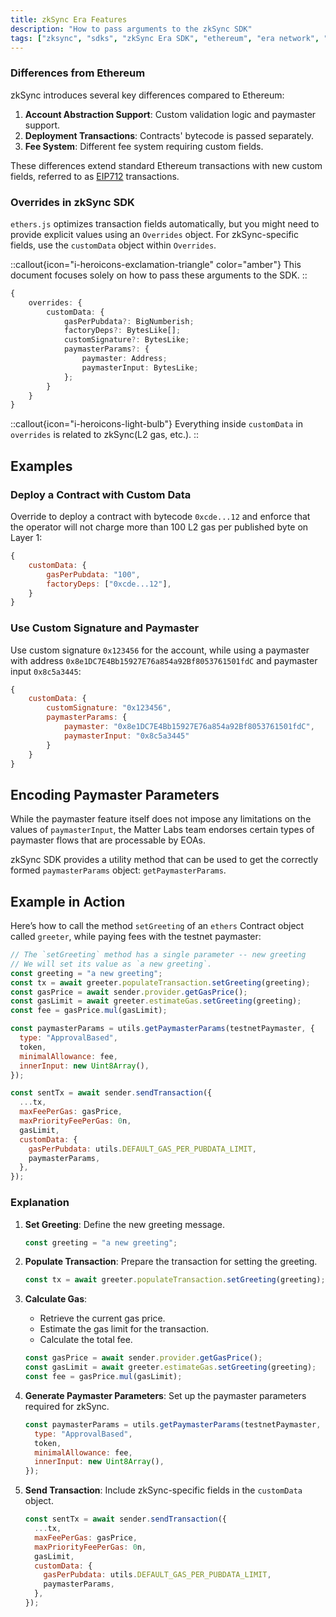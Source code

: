 ```yaml
---
title: zkSync Era Features
description: "How to pass arguments to the zkSync SDK"
tags: ["zksync", "sdks", "zkSync Era SDK", "ethereum", "era network", "javascript"]
---
```


### Differences from Ethereum

zkSync introduces several key differences compared to Ethereum:

1. **Account Abstraction Support**: Custom validation logic and paymaster support.
2. **Deployment Transactions**: Contracts' bytecode is passed separately.
3. **Fee System**: Different fee system requiring custom fields.

These differences extend standard Ethereum transactions with new custom fields, referred to as [EIP712](https://eips.ethereum.org/EIPS/eip-712)
transactions.

### Overrides in zkSync SDK

`ethers.js` optimizes transaction fields automatically, but you might need to provide explicit values using an `Overrides`
object. For zkSync-specific fields, use the `customData` object within `Overrides`.

::callout{icon="i-heroicons-exclamation-triangle" color="amber"}
This document focuses solely on how to pass these arguments to the SDK.
::

```typescript
{
    overrides: {
        customData: {
            gasPerPubdata?: BigNumberish;
            factoryDeps?: BytesLike[];
            customSignature?: BytesLike;
            paymasterParams?: {
                paymaster: Address;
                paymasterInput: BytesLike;
            };
        }
    }
}
```

::callout{icon="i-heroicons-light-bulb"}
Everything inside `customData` in `overrides` is related to zkSync(L2 gas, etc.).
::

## Examples

### Deploy a Contract with Custom Data
Override to deploy a contract with bytecode `0xcde...12` and enforce that the operator will not charge more than 100 L2
gas per published byte on Layer 1:

```javascript
{
    customData: {
        gasPerPubdata: "100",
        factoryDeps: ["0xcde...12"],
    }
}
```

### Use Custom Signature and Paymaster
Use custom signature `0x123456` for the account, while using a paymaster with
address `0x8e1DC7E4Bb15927E76a854a92Bf8053761501fdC` and paymaster input `0x8c5a3445`:

```javascript
{
    customData: {
        customSignature: "0x123456",
        paymasterParams: {
            paymaster: "0x8e1DC7E4Bb15927E76a854a92Bf8053761501fdC",
            paymasterInput: "0x8c5a3445"
        }
    }
}
```

## Encoding Paymaster Parameters
While the paymaster feature itself does not impose any limitations on the values of `paymasterInput`, the Matter Labs
team endorses certain types of paymaster flows that are processable by EOAs.

zkSync SDK provides a utility method that can be used to get the correctly formed `paymasterParams` object: `getPaymasterParams`.

## Example in Action
Here’s how to call the method `setGreeting` of an `ethers` Contract object called `greeter`, while paying fees with the
testnet paymaster:

```javascript
// The `setGreeting` method has a single parameter -- new greeting
// We will set its value as `a new greeting`.
const greeting = "a new greeting";
const tx = await greeter.populateTransaction.setGreeting(greeting);
const gasPrice = await sender.provider.getGasPrice();
const gasLimit = await greeter.estimateGas.setGreeting(greeting);
const fee = gasPrice.mul(gasLimit);

const paymasterParams = utils.getPaymasterParams(testnetPaymaster, {
  type: "ApprovalBased",
  token,
  minimalAllowance: fee,
  innerInput: new Uint8Array(),
});

const sentTx = await sender.sendTransaction({
  ...tx,
  maxFeePerGas: gasPrice,
  maxPriorityFeePerGas: 0n,
  gasLimit,
  customData: {
    gasPerPubdata: utils.DEFAULT_GAS_PER_PUBDATA_LIMIT,
    paymasterParams,
  },
});
```

### Explanation

1. **Set Greeting**: Define the new greeting message.

    ```javascript
    const greeting = "a new greeting";
    ```

2. **Populate Transaction**: Prepare the transaction for setting the greeting.

    ```javascript
    const tx = await greeter.populateTransaction.setGreeting(greeting);
    ```

3. **Calculate Gas**:
    - Retrieve the current gas price.
    - Estimate the gas limit for the transaction.
    - Calculate the total fee.

    ```javascript
    const gasPrice = await sender.provider.getGasPrice();
    const gasLimit = await greeter.estimateGas.setGreeting(greeting);
    const fee = gasPrice.mul(gasLimit);
    ```

4. **Generate Paymaster Parameters**: Set up the paymaster parameters required for zkSync.

    ```javascript
    const paymasterParams = utils.getPaymasterParams(testnetPaymaster, {
      type: "ApprovalBased",
      token,
      minimalAllowance: fee,
      innerInput: new Uint8Array(),
    });
    ```

5. **Send Transaction**: Include zkSync-specific fields in the `customData` object.

    ```javascript
    const sentTx = await sender.sendTransaction({
      ...tx,
      maxFeePerGas: gasPrice,
      maxPriorityFeePerGas: 0n,
      gasLimit,
      customData: {
        gasPerPubdata: utils.DEFAULT_GAS_PER_PUBDATA_LIMIT,
        paymasterParams,
      },
    });
    ```
